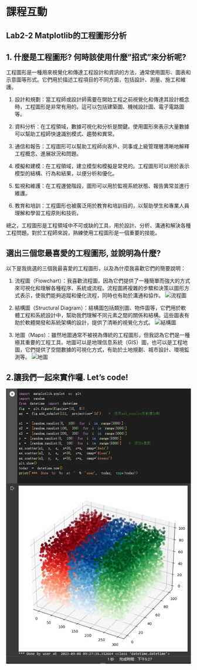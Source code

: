 # 課程互動

## Lab2-2 Matplotlib的工程圖形分析
## 1. 什麼是工程圖形? 何時該使用什麼”招式”來分析呢?
工程圖形是一種用來視覺化和傳達工程設計和資訊的方法，通常使用圖形、圖表和示意圖等形式。它們用於描述工程項目的不同方面，包括設計、測量、施工和維護。

1. 設計和規劃：當工程師或設計師需要在開始工程之前視覺化和傳達其設計概念時，工程圖形是非常有用的。這可以包括建築圖、機械設計圖、電子電路圖等。

2. 資料分析：在工程領域，數據可視化和分析是關鍵。使用圖形來表示大量數據可以幫助工程師快速識別模式、趨勢和異常。

3. 通信和報告：工程圖形可以幫助工程師向客戶、同事或上級管理層清晰地解釋工程概念、進展狀況和問題。

4. 模擬和建模：在工程領域，建立模型和模擬是常見的。工程圖形可以用於表示模型的結構、行為和結果，以便分析和優化。

5. 監視和維護：在工程運營階段，圖形可以用於監視系統狀態、報告異常並進行維護。

6. 教育和培訓：工程圖形也被廣泛用於教育和培訓目的，以幫助學生和專業人員理解和學習工程原則和技術。

總之，工程圖形是工程領域中不可或缺的工具，用於設計、分析、溝通和解決各種工程問題。對於工程師來說，熟練使用工程圖形是一個重要的技能。


## 選出三個您最喜愛的工程圖形, 並說明為什麼?

以下是我挑選的三個我最喜愛的工程圖形，以及為什麼我喜歡它們的簡要說明：

1. 流程圖（Flowchart）：我喜歡流程圖，因為它們提供了一種簡單而強大的方式來可視化和理解各種程序、系統或流程。流程圖將複雜的步驟和決策以圖形方式表示，使我們能夠追蹤和優化流程，同時也有助於溝通和協作。
![流程圖](https://pic2.zhimg.com/v2-decb8fd318d8d8e5dd7de435c86d5465_b.jpg)

2. 結構圖（Structural Diagram）：結構圖包括類別圖、物件圖等，它們用於軟體工程和系統設計中，幫助我們理解不同元素之間的關係和結構。這些圖表有助於軟體開發和系統架構的設計，提供了清晰的視覺化方式。
![結構圖](https://th.bing.com/th/id/OIP.fFdozw9sSmTm5doG9qKo2gHaEg?pid=ImgDet&rs=1)

4. 地圖（Maps）：雖然地圖通常不被視為傳統的工程圖形，但我認為它們是一種極其重要的工程工具。地圖可以是地理信息系統（GIS）圖，也可以是工程地圖，它們提供了空間數據的可視化方式，有助於土地規劃、城市設計、環境監測等。
![地圖](https://ws.hsinchu.gov.tw/Download.ashx?u=LzAwMS9VcGxvYWQvMS9ja2ZpbGUvZjkwMGRjODYtZTVkMi00MzE4LWE3YzEtOWRlNDYxNmIxNDc4LnBuZw%3d%3d&n=NC0xLnBuZw%3d%3d&icon=.png)

## 2.讓我們一起來實作囉. Let’s code!
![練習](https://github.com/Allson-TA/-H1340010-/blob/main/Photo/Quiz222.png)

